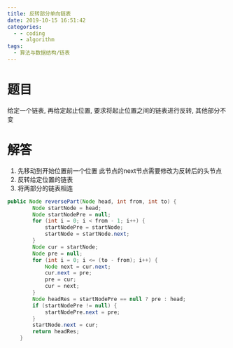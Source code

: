 ```yaml
---
title: 反转部分单向链表
date: 2019-10-15 16:51:42
categories:
  - - coding
    - algorithm
tags:
  - 算法与数据结构/链表
---
```

# 题目

给定一个链表, 再给定起止位置, 要求将起止位置之间的链表进行反转, 其他部分不变

# 解答
1. 先移动到开始位置前一个位置 此节点的next节点需要修改为反转后的头节点
2. 反转给定位置的链表
3. 将两部分的链表相连
```java
public Node reversePart(Node head, int from, int to) {
		Node startNode = head;
		Node startNodePre = null;
		for (int i = 0; i < from - 1; i++) {
			startNodePre = startNode;
			startNode = startNode.next;
		}
		Node cur = startNode;
		Node pre = null;
		for (int i = 0; i <= (to - from); i++) {
			Node next = cur.next;
			cur.next = pre;
			pre = cur;
			cur = next;
		}
		Node headRes = startNodePre == null ? pre : head;
		if (startNodePre != null) {
			startNodePre.next = pre;
		}
		startNode.next = cur;
		return headRes;
	}
```